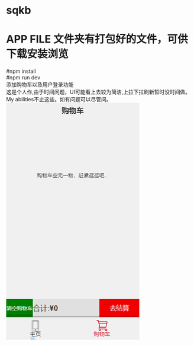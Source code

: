 # sqkb<h2>  
# APP FILE 文件夹有打包好的文件，可供下载安装浏览<h4>
#npm install  
#npm run dev  
添加购物车以及用户登录功能     
这是个人作,由于时间问题，UI可能看上去较为简洁,上拉下拉刷新暂时没时间做。     
My abilities不止这些。如有问题可以尽管问。     
![image](https://github.com/ghwq/sqkb/blob/master/src/assets/img/jdfw.gif)
